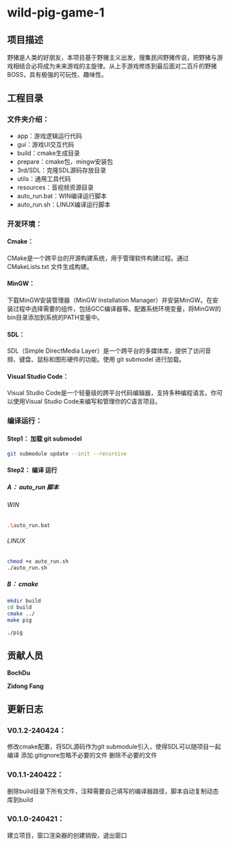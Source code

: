 # wild-pig-game-1

## **项目描述**

野猪是人类的好朋友，本项目基于野猪主义出发，搜集民间野猪传说，把野猪与游戏相结合必将成为未来游戏的主旋律。从上手游戏修炼到最后面对二百斤的野猪BOSS，具有极强的可玩性、趣味性。

## **工程目录**

### 文件夹介绍：
- app：游戏逻辑运行代码
- gui：游戏UI交互代码
- build：cmake生成目录
- prepare：cmake包，mingw安装包
- 3rd/SDL：克隆SDL源码存放目录
- utils：通用工具代码
- resources：音视频资源目录
- auto_run.bat：WIN编译运行脚本
- auto_run.sh：LINUX编译运行脚本

### 开发环境：

#### Cmake：
CMake是一个跨平台的开源构建系统，用于管理软件构建过程。通过 CMakeLists.txt 文件生成构建。

#### MinGW：
下载MinGW安装管理器（MinGW Installation Manager）并安装MinGW。在安装过程中选择需要的组件，包括GCC编译器等。配置系统环境变量，将MinGW的bin目录添加到系统的PATH变量中。

#### SDL：
SDL（Simple DirectMedia Layer）是一个跨平台的多媒体库，提供了访问音频、键盘、鼠标和图形硬件的功能。使用 git submodel 进行加载。

#### Visual Studio Code：
Visual Studio Code是一个轻量级的跨平台代码编辑器，支持多种编程语言。你可以使用Visual Studio Code来编写和管理你的C语言项目。

### 编译运行：

#### Step1： 加载 git submodel

```bash
git submodule update --init --recursive
```

#### Step2： 编译 运行

##### A： auto_run 脚本
###### WIN
```bash
.\auto_run.bat
```
###### LINUX
```bash
chmod +x auto_run.sh
./auto_run.sh
```

##### B： cmake
```bash
mkdir build
cd build
cmake ../
make pig
```
```bash
./pig
```

## **贡献人员**
**BochDu**

**Zidong Fang**

## **更新日志**

### V0.1.2-240424：
修改cmake配置，将SDL源码作为git submodule引入，使得SDL可以随项目一起编译
添加.gitignore忽略不必要的文件
删除不必要的文件

### V0.1.1-240422：
删除build目录下所有文件，注释需要自己填写的编译器路径，脚本自动复制动态库到build

### V0.1.0-240421：
建立项目，窗口渲染器的创建销毁，退出窗口

